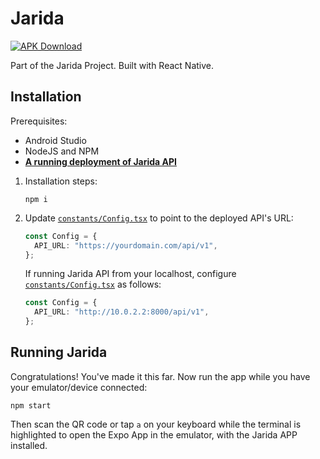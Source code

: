 # Jarida

[![APK Download](https://img.shields.io/badge/APK-v1.0.0_preview-blue)](https://github.com/c3n7/Jarida/releases/download/v1.0.0/jarida-development-preview-v1.0.0.apk)

Part of the Jarida Project. Built with React Native.

## Installation

Prerequisites:

- Android Studio
- NodeJS and NPM
- [**A running deployment of Jarida API**](https://github.com/c3n7/jarida-api)

1. Installation steps:

   ```shell
   npm i
   ```

2. Update [`constants/Config.tsx`](https://github.com/c3n7/Jarida/blob/main/constants/Config.tsx) to point to the deployed API's URL:

   ```typescript
   const Config = {
     API_URL: "https://yourdomain.com/api/v1",
   };
   ```

   If running Jarida API from your localhost, configure [`constants/Config.tsx`](https://github.com/c3n7/Jarida/blob/main/constants/Config.tsx) as follows:

   ```typescript
   const Config = {
     API_URL: "http://10.0.2.2:8000/api/v1",
   };
   ```

## Running Jarida

Congratulations! You've made it this far. Now run the app while you have your emulator/device connected:

```shell
npm start
```

Then scan the QR code or tap `a` on your keyboard while the terminal is highlighted to open the Expo App in the emulator, with the Jarida APP installed.

